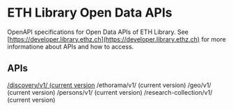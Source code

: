 # ETH Library Open Data APIs

OpenAPI specifications for Open Data APIs of ETH Library. See [https://developer.library.ethz.ch](https://developer.library.ethz.ch) for more informatione about APIs and how to access.

## APIs

[/discovery/v1/ (current version](/discovery-v1.yaml/)
/ethorama/v1/ (current version)
/geo/v1/ (current version)
/persons/v1/ (current version)
/research-collection/v1/ (current version)
